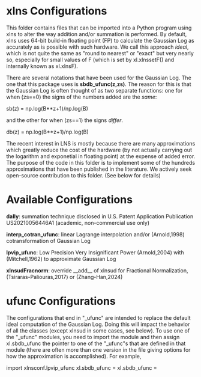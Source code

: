 # xlns Configurations

This folder contains files that can be imported into a Python program using xlns to alter the way addition and/or summation is performed.  By default,  xlns uses 64-bit build-in floating point (FP) to calculate the Gaussian Log as accurately as is possible with such hardware.  We call this approach _ideal_, which is not quite the same as "round to nearest" or "exact" but very nearly so, especially for small values of F (which is set by xl.xlnssetF() and internally known as xl.xlnsF).  

There are several notations that have been used for the Gaussian Log.  The one that this package uses is __sbdb_ufunc(z,zs)__.  The reason for this is that the Gaussian Log is often thought of as two separate functions:  one for when (zs==0) the signs of the numbers added are the _same_:

sb(z) = np.log(B**z+1)/np.log(B)

and the other for when (zs==1) the signs _differ_.

db(z) = np.log(B**z+1)/np.log(B)

The recent interest in LNS is mostly because there are many approximations which greatly reduce the cost of the hardware (by not actually carrying out the logarithm and exponetial in floating point) at the expense of added error.  The purpose of the code in this folder is to implement some of the hundreds approximations that have been published in the literature.  We actively seek open-source contribution to this folder. (See below for details)

# Available Configurations

__dally__: summation technique disclosed in U.S. Patent Application Publication US20210056446A1 (academic, non-commercial use only)

__interp_cotran_ufunc__: linear Lagrange interpolation and/or (Arnold,1998) cotransformation of Gaussian Log

__lpvip_ufunc__: Low Precision Very Insignificant Power (Arnold,2004) with (Mitchell,1962) to approximate Gaussian Log 

__xlnsudFracnorm__: override \_\_add\_\_ of xlnsud for Fractional Normalization, (Tsiraras-Paliouras,2017) or (Zhang-Han,2024) 

# ufunc Configurations

The configurations that end in "_ufunc" are intended to replace the default ideal computation of the Gaussian Log.  Doing this will impact the behavior of all the classes (except xlnsud in some cases, see below).  To use one of the "_ufunc" modules, you need to import the module and then assign xl.sbdb_ufunc the pointer to one of the "_ufunc"s that are defined in that module (there are often more than one version in the file giving options for how the approximation is accomplished). For example,

import xlnsconf.lpvip_ufunc
xl.sbdb_ufunc = 
xl.sbdb_ufunc = 
